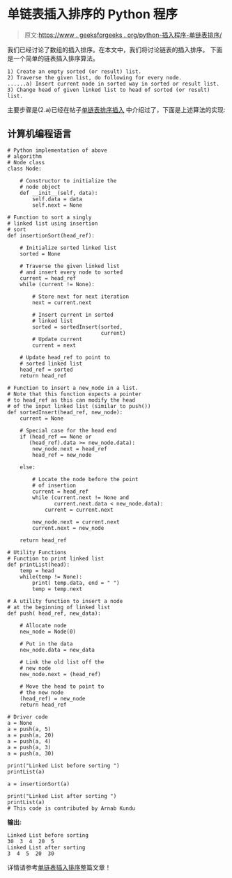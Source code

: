 # 单链表插入排序的 Python 程序

> 原文:[https://www . geeksforgeeks . org/python-插入程序-单链表排序/](https://www.geeksforgeeks.org/python-program-for-insertion-sort-in-a-singly-linked-list/)

我们已经讨论了数组的插入排序。在本文中，我们将讨论链表的插入排序。
下面是一个简单的链表插入排序算法。

```
1) Create an empty sorted (or result) list.
2) Traverse the given list, do following for every node.
......a) Insert current node in sorted way in sorted or result list.
3) Change head of given linked list to head of sorted (or result) list.
```

主要步骤是(2.a)已经在帖子[单链表排序插入](https://www.geeksforgeeks.org/given-a-linked-list-which-is-sorted-how-will-you-insert-in-sorted-way/)
中介绍过了，下面是上述算法的实现:

## 计算机编程语言

```
# Python implementation of above 
# algorithm
# Node class 
class Node: 

    # Constructor to initialize the 
    # node object 
    def __init__(self, data): 
        self.data = data 
        self.next = None

# Function to sort a singly 
# linked list using insertion 
# sort
def insertionSort(head_ref):

    # Initialize sorted linked list
    sorted = None

    # Traverse the given linked list 
    # and insert every node to sorted
    current = head_ref
    while (current != None):

        # Store next for next iteration
        next = current.next

        # Insert current in sorted 
        # linked list
        sorted = sortedInsert(sorted, 
                              current)
        # Update current
        current = next

    # Update head_ref to point to 
    # sorted linked list
    head_ref = sorted
    return head_ref

# Function to insert a new_node in a list. 
# Note that this function expects a pointer 
# to head_ref as this can modify the head 
# of the input linked list (similar to push())
def sortedInsert(head_ref, new_node):
    current = None

    # Special case for the head end 
    if (head_ref == None or 
       (head_ref).data >= new_node.data):    
        new_node.next = head_ref
        head_ref = new_node

    else:

        # Locate the node before the point 
        # of insertion 
        current = head_ref
        while (current.next != None and
               current.next.data < new_node.data):        
            current = current.next

        new_node.next = current.next
        current.next = new_node

    return head_ref

# Utility Functions
# Function to print linked list
def printList(head):
    temp = head
    while(temp != None):    
        print( temp.data, end = " ")
        temp = temp.next

# A utility function to insert a node
# at the beginning of linked list 
def push( head_ref, new_data):

    # Allocate node
    new_node = Node(0)

    # Put in the data 
    new_node.data = new_data

    # Link the old list off the 
    # new node 
    new_node.next = (head_ref)

    # Move the head to point to 
    # the new node 
    (head_ref) = new_node
    return head_ref

# Driver code
a = None
a = push(a, 5)
a = push(a, 20)
a = push(a, 4)
a = push(a, 3)
a = push(a, 30)

print("Linked List before sorting ")
printList(a)

a = insertionSort(a)

print("Linked List after sorting ")
printList(a)
# This code is contributed by Arnab Kundu
```

**输出:**

```
Linked List before sorting
30  3  4  20  5
Linked List after sorting
3  4  5  20  30
```

详情请参考[单链表插入排序](https://www.geeksforgeeks.org/insertion-sort-for-singly-linked-list/)整篇文章！